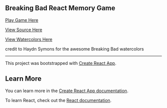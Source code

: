 ## Breaking Bad React Memory Game

[Play Game Here](https://jhadev.github.io/breaking-react-game/)

[View Source Here](https://github.com/jhadev/breaking-react-game/tree/code)

[View Watercolors Here](http://www.haydnsymons.com/work/breaking-bad-portraits)

credit to Haydn Symons for the awesome Breaking Bad watercolors

----
This project was bootstrapped with [Create React App](https://github.com/facebook/create-react-app).

## Learn More

You can learn more in the [Create React App documentation](https://facebook.github.io/create-react-app/docs/getting-started).

To learn React, check out the [React documentation](https://reactjs.org/).
